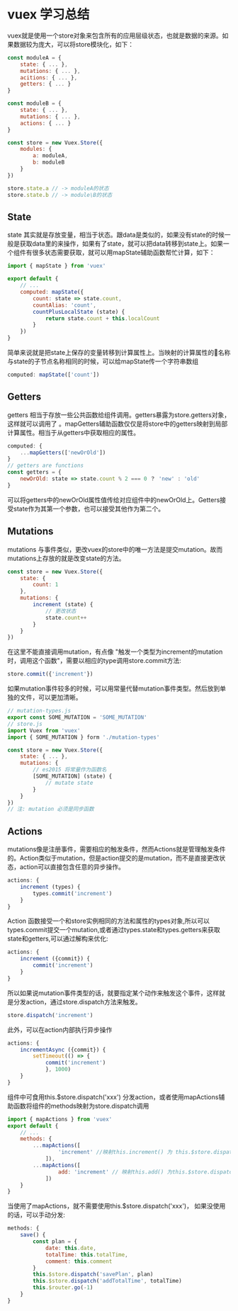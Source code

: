 # vuex 学习总结

vuex就是使用一个store对象来包含所有的应用层级状态，也就是数据的来源。如果数据较为庞大，可以将store模块化，如下：

```js
const moduleA = {
    state: { ... },
    mutations: { ... },
    acitions: { ... },
    getters: { ... }
}

const moduleB = {
    state: { ... },
    mutations: { ... },
    actions: { ... }
}

const store = new Vuex.Store({
    modules: {
        a: moduleA,
        b: moduleB
    }
})

store.state.a // -> moduleA的状态
store.state.b // -> module\B的状态
```

## State
state 其实就是存放变量，相当于状态。跟data是类似的，如果没有state的时候一般是获取data里的来操作，如果有了state，就可以把data转移到state上。如果一个组件有很多状态需要获取，就可以用mapState辅助函数帮忙计算，如下：

```js
import { mapState } from 'vuex'

export default {
    // ...
    computed: mapState({
        count: state => state.count,
        countAlias: 'count',
        countPlusLocalState (state) {
            return state.count + this.localCount
        }
    })
}
```
简单来说就是把state上保存的变量转移到计算属性上。当映射的计算属性的名称与state的子节点名称相同的时候，可以给mapState传一个字符串数组
```js
computed: mapState(['count'])
```

## Getters
getters 相当于存放一些公共函数给组件调用。getters暴露为store.getters对象，这样就可以调用了 。mapGetters辅助函数仅仅是将store中的getters映射到局部计算属性。相当于从getters中获取相应的属性。

```js
computed: {
    ...mapGetters(['newOrOld'])
}
// getters are functions
const getters = {
    newOrOld: state => state.count % 2 === 0 ？ 'new' : 'old'
}
```
可以将getters中的newOrOld属性值传给对应组件中的newOrOld上。Getters接受state作为其第一个参数，也可以接受其他作为第二个。

## Mutations
mutations 与事件类似，更改vuex的store中的唯一方法是提交mutation。故而mutations上存放的就是改变state的方法。

```js
const store = new Vuex.Store({
    state: {
        count: 1
    },
    mutations: {
        increment (state) {
            // 更改状态
            state.count++
        }
    }
})
```
在这里不能直接调用mutation，有点像 "触发一个类型为increment的mutation时，调用这个函数"，需要以相应的type调用store.commit方法:
```js
store.commit({'increment'})
```

如果mutation事件较多的时候，可以用常量代替mutation事件类型。然后放到单独的文件，可以更加清晰。
```js
// mutation-types.js
export const SOME_MUTATION = 'SOME_MUTATION'
// store.js
import Vuex from 'vuex'
import { SOME_MUTATION } form './mutation-types'

const store = new Vuex.Store({
    state: { ... },
    mutations: {
        // es2015 将常量作为函数名
        [SOME_MUTATION] (state) {
            // mutate state
        }
    }
})
// 注: mutation 必须是同步函数
```

## Actions
mutations像是注册事件，需要相应的触发条件，然而Actions就是管理触发条件的。Action类似于mutation，但是action提交的是mutation，而不是直接更改状态，action可以直接包含任意的异步操作。

```js
actions: {
    increment (types) {
        types.commit('increment')
    }
}
```
Action 函数接受一个和store实例相同的方法和属性的types对象,所以可以types.commit提交一个mutation,或者通过types.state和types.getters来获取state和getters,可以通过解构来优化:

```js
actions: {
    increment ({commit}) {
        commit('increment')
    }
}
```
所以如果说mutation事件类型的话，就要指定某个动作来触发这个事件，这样就是分发action，通过store.dispatch方法来触发。

```js
store.dispatch('increment')
```
此外，可以在action内部执行异步操作

```js
actions: {
    incrementAsync ({commit}) {
        setTimeout(() => {
            commit('increment')
            }, 1000)
    }
}
```
组件中可食用this.$store.dispatch('xxx') 分发action，或者使用mapActions辅助函数将组件的methods映射为store.dispatch调用

```js
import { mapActions } from 'vuex'
export default {
    // ...
    methods: {
        ...mapActions([
                'increment' //映射this.increment() 为 this.$store.dispatch('increment')
            ]),
        ...mapActions([
                add: 'increment' // 映射this.add() 为this.$store.dispatch('increment')
            ])
    }
}
```

当使用了mapActions，就不需要使用this.$store.dispatch('xxx')， 如果没使用的话，可以手动分发:

```js
methods: {
    save() {
        const plan = {
            date: this.date,
            totalTime: this.totalTime,
            comment: this.comment
        }
        this.$store.dispatch('savePlan', plan)
        this.$store.dispatch('addTotalTime', totalTime)
        this.$router.go(-1)
    }
}
```

